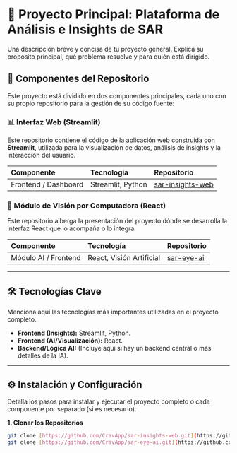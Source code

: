 # 🚀 Proyecto Principal: Plataforma de Análisis e Insights de SAR

Una descripción breve y concisa de tu proyecto general. Explica su propósito principal, qué problema resuelve y para quién está dirigido.

## 🔗 Componentes del Repositorio

Este proyecto está dividido en dos componentes principales, cada uno con su propio repositorio para la gestión de su código fuente:

### 📊 Interfaz Web (Streamlit)

Este repositorio contiene el código de la aplicación web construida con **Streamlit**, utilizada para la visualización de datos, análisis de insights y la interacción del usuario.

| Componente | Tecnología | Repositorio |
| :--- | :--- | :--- |
| Frontend / Dashboard | Streamlit, Python | [sar-insights-web](https://github.com/CravApp/sar-insights-web) |

### 🧠 Módulo de Visión por Computadora (React)

Este repositorio alberga la presentación del proyecto dónde se desarrolla la interfaz React que lo acompaña o lo integra.

| Componente | Tecnología | Repositorio |
| :--- | :--- | :--- |
| Módulo AI / Frontend | React, Visión Artificial | [sar-eye-ai](https://github.com/CravApp/sar-eye-ai) |

---

## 🛠️ Tecnologías Clave

Menciona aquí las tecnologías más importantes utilizadas en el proyecto completo.

* **Frontend (Insights):** Streamlit, Python.
* **Frontend (AI/Visualización):** React.
* **Backend/Lógica AI:** (Incluye aquí si hay un backend central o más detalles de la IA).

---

## ⚙️ Instalación y Configuración

Detalla los pasos para instalar y ejecutar el proyecto completo o cada componente por separado (si es necesario).

**1. Clonar los Repositorios**

```bash
git clone [https://github.com/CravApp/sar-insights-web.git](https://github.com/CravApp/sar-insights-web.git)
git clone [https://github.com/CravApp/sar-eye-ai.git](https://github.com/CravApp/sar-eye-ai.git)

